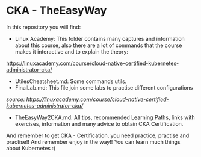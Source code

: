# CKA - TheEasyWay

In this repository you will find: 

- Linux Academy: This folder contains many captures and information about this course, also there are a lot of commands that the course makes it interactive and to explain the theory: 

https://linuxacademy.com/course/cloud-native-certified-kubernetes-administrator-cka/
    
- UtilesCheatsheet.md: Some commands utils. 
- FinalLab.md: This file join some labs to practise different configurations

_source: https://linuxacademy.com/course/cloud-native-certified-kubernetes-administrator-cka/_

- TheEasyWay2CKA.md: All tips, recommended Learning Paths, links with exercises, information and many advice to obtain CKA Certification. 

And remember to get CKA - Certification, you need practice, practise and practise!! And remember enjoy in the way!! You can learn much things about Kubernetes :)